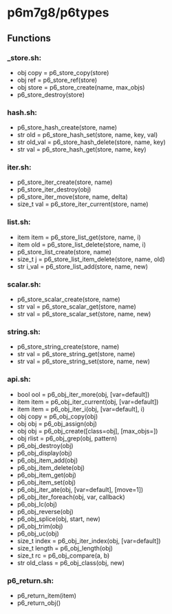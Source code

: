 # p6m7g8/p6types

## Functions
### _store.sh:
- obj copy = p6_store_copy(store)
- obj ref = p6_store_ref(store)
- obj store = p6_store_create(name, max_objs)
- p6_store_destroy(store)

### hash.sh:
- p6_store_hash_create(store, name)
- str old = p6_store_hash_set(store, name, key, val)
- str old_val = p6_store_hash_delete(store, name, key)
- str val = p6_store_hash_get(store, name, key)

### iter.sh:
- p6_store_iter_create(store, name)
- p6_store_iter_destroy(obj)
- p6_store_iter_move(store, name, delta)
- size_t val = p6_store_iter_current(store, name)

### list.sh:
- item item = p6_store_list_get(store, name, i)
- item old = p6_store_list_delete(store, name, i)
- p6_store_list_create(store, name)
- size_t j = p6_store_list_item_delete(store, name, old)
- str i_val = p6_store_list_add(store, name, new)

### scalar.sh:
- p6_store_scalar_create(store, name)
- str val = p6_store_scalar_get(store, name)
- str val = p6_store_scalar_set(store, name, new)

### string.sh:
- p6_store_string_create(store, name)
- str val = p6_store_string_get(store, name)
- str val = p6_store_string_set(store, name, new)

### api.sh:
- bool ool = p6_obj_iter_more(obj, [var=default])
- item item = p6_obj_iter_current(obj, [var=default])
- item item = p6_obj_iter_i(obj, [var=default], i)
- obj copy = p6_obj_copy(obj)
- obj obj = p6_obj_assign(obj)
- obj obj = p6_obj_create([class=obj], [max_objs=])
- obj rlist = p6_obj_grep(obj, pattern)
- p6_obj_destroy(obj)
- p6_obj_display(obj)
- p6_obj_item_add(obj)
- p6_obj_item_delete(obj)
- p6_obj_item_get(obj)
- p6_obj_item_set(obj)
- p6_obj_iter_ate(obj, [var=default], [move=1])
- p6_obj_iter_foreach(obj, var, callback)
- p6_obj_lc(obj)
- p6_obj_reverse(obj)
- p6_obj_splice(obj, start, new)
- p6_obj_trim(obj)
- p6_obj_uc(obj)
- size_t index = p6_obj_iter_index(obj, [var=default])
- size_t length = p6_obj_length(obj)
- size_t rc = p6_obj_compare(a, b)
- str old_class = p6_obj_class(obj, new)

### p6_return.sh:
- p6_return_item(item)
- p6_return_obj()

